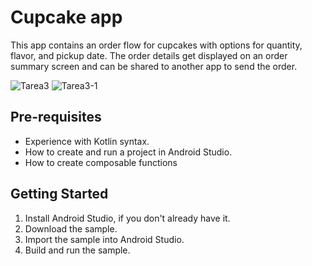 Cupcake app
=================================

This app contains an order flow for cupcakes with options for quantity, flavor, and pickup date.
The order details get displayed on an order summary screen and can be shared to another app to
send the order.

![Tarea3](https://github.com/user-attachments/assets/ac70ddce-f57f-419b-b79d-8ae5522ec650)
![Tarea3-1](https://github.com/user-attachments/assets/3729d8b7-6c7f-4ba0-ba33-4c2478583dd8)


Pre-requisites
--------------
* Experience with Kotlin syntax.
* How to create and run a project in Android Studio.
* How to create composable functions 


Getting Started
---------------
1. Install Android Studio, if you don't already have it.
2. Download the sample.
3. Import the sample into Android Studio.
4. Build and run the sample.

